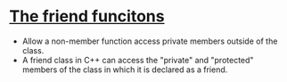 # [The friend funcitons](http://www.cplusplus.com/doc/tutorial/inheritance/)

- Allow a non-member function access private members outside of the class.
- A friend class in C++ can access the "private" and "protected" members of the class in which it is declared as a friend.
